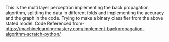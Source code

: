 This is the multi layer perceptron implementing the back propagation algorithm, splitting the data in different folds and implementing the accuracy 
and the graph in the code.
Trying to make a binary classifier from the above stated model.
Code Referenced from- https://machinelearningmastery.com/implement-backpropagation-algorithm-scratch-python/
